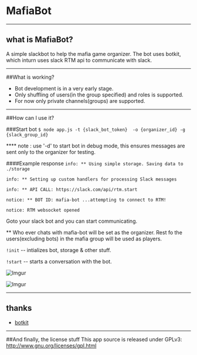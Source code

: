 # MafiaBot

----
## what is MafiaBot?

A simple slackbot to help the mafia game organizer. The bot uses botkit, which inturn uses slack RTM api to communicate with slack.


---
##What is working?
* Bot development is in a very early stage.
* Only shuffling of users(in the group specified) and roles is supported.
* For now only private channels(groups) are supported.

----
##How can I use it?

###Start bot
`$ node app.js -t {slack_bot_token}  -o {organizer_id} -g {slack_group_id}`

**** note : use '-d' to start bot in debug mode, this ensures messages are sent only to the organizer for testing.

####Example response
`info: ** Using simple storage. Saving data to ./storage`

`info: ** Setting up custom handlers for processing Slack messages`

`info: ** API CALL: https://slack.com/api/rtm.start`

`notice: ** BOT ID: mafia-bot ...attempting to connect to RTM!`

`notice: RTM websocket opened`

Goto your slack bot and you can start communicating.

** Who ever chats with mafia-bot will be set as the organizer. Rest fo the users(excluding bots) in the mafia group will be used as players.

`!init` -- intializes bot, storage & other stuff.

`!start` -- starts a conversation with the bot.

![Imgur](http://i.imgur.com/0N1Gnvr.jpg)

![Imgur](http://i.imgur.com/Q6PmU9l.jpg)

----
## thanks
* [botkit](https://github.com/howdyai/botkit)

---
##And finally, the license stuff
This app source is released under GPLv3: http://www.gnu.org/licenses/gpl.html
